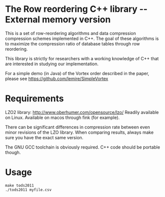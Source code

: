 # The Row reordering C++ library -- External memory version 

This is a set of row-reordering algorithms and data compression compression schemes implemented in C++. The goal of these algorithms is to maximize the compression ratio of database tables through row reordering.

This library is strictly for researchers with a working knowledge of C++ that are interested in studying our implementation.

For a simple demo (in Java) of the Vortex order described in the paper, please see https://github.com/lemire/SimpleVortex

# Requirements 

LZO2 library: http://www.oberhumer.com/opensource/lzo/
Readily available on Linux. Available on macos through fink (for example).

There can be significant differences in compression rate between even minor
revisions of the LZO library. When comparing results, always make sure you have
the exact same version.



The GNU GCC toolchain is obviously required. C++ code should be portable though.

# Usage 

    make tods2011
    ./tods2011 myfile.csv




